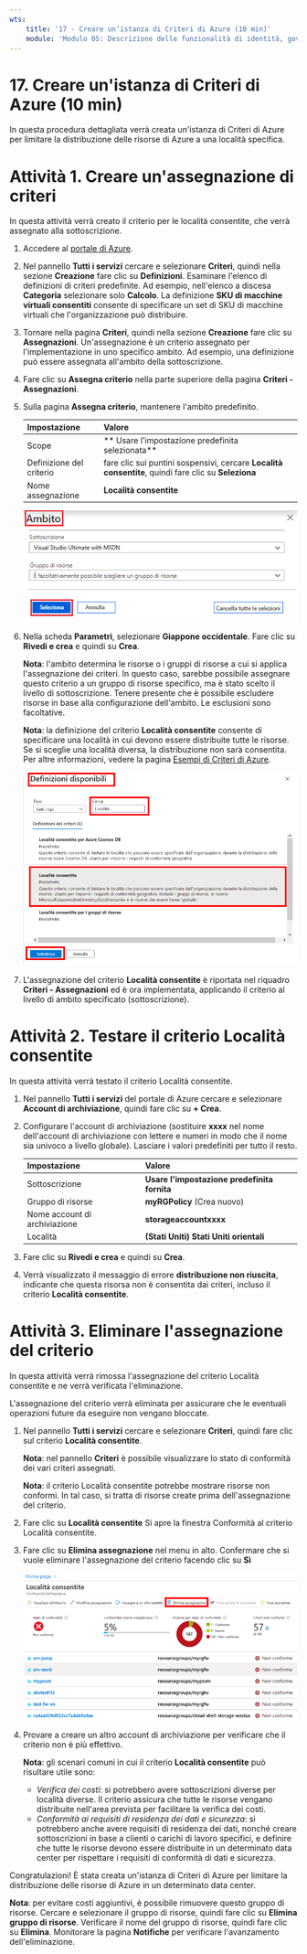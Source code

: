 ```yaml
---
wts:
    title: '17 - Creare un’istanza di Criteri di Azure (10 min)'
    module: 'Modulo 05: Descrizione delle funzionalità di identità, governance, privacy e conformità'
---
```

# 17. Creare un'istanza di Criteri di Azure (10 min)

In questa procedura dettagliata verrà creata un'istanza di Criteri di Azure per limitare la distribuzione delle risorse di Azure a una località specifica.

# Attività 1. Creare un'assegnazione di criteri 

In questa attività verrà creato il criterio per le località consentite, che verrà assegnato alla sottoscrizione. 

1. Accedere al [portale di Azure](https://portal.azure.com).

2. Nel pannello **Tutti i servizi** cercare e selezionare **Criteri**, quindi nella sezione **Creazione** fare clic su **Definizioni**.  Esaminare l'elenco di definizioni di criteri predefinite. Ad esempio, nell'elenco a discesa **Categoria** selezionare solo **Calcolo**. La definizione **SKU di macchine virtuali consentiti** consente di specificare un set di SKU di macchine virtuali che l'organizzazione può distribuire.

3. Tornare nella pagina **Criteri**, quindi nella sezione **Creazione** fare clic su **Assegnazioni**. Un'assegnazione è un criterio assegnato per l'implementazione in uno specifico ambito. Ad esempio, una definizione può essere assegnata all'ambito della sottoscrizione. 

4. Fare clic su **Assegna criterio** nella parte superiore della pagina **Criteri - Assegnazioni**.

5. Sulla pagina **Assegna criterio**, mantenere l'ambito predefinito.

      | Impostazione | Valore | 
    | --- | --- |
    | Scope| ** Usare l'impostazione predefinita selezionata**|
    | Definizione del criterio | fare clic sui puntini sospensivi, cercare **Località consentite**, quindi fare clic su **Seleziona** |
    | Nome assegnazione | **Località consentite** |
    
    ![Screenshot del riquadro Scope con i valori dei campi inseriti e il pulsante Seleziona evidenziato. ](../images/1402.png)
6. Nella scheda **Parametri**, selezionare **Giappone occidentale**. Fare clic su **Rivedi e crea** e quindi su **Crea**.

    **Nota**: l'ambito determina le risorse o i gruppi di risorse a cui si applica l'assegnazione dei criteri. In questo caso, sarebbe possibile assegnare questo criterio a un gruppo di risorse specifico, ma è stato scelto il livello di sottoscrizione. Tenere presente che è possibile escludere risorse in base alla configurazione dell'ambito. Le esclusioni sono facoltative.

    **Nota**: la definizione del criterio **Località consentite** consente di specificare una località in cui devono essere distribuite tutte le risorse. Se si sceglie una località diversa, la distribuzione non sarà consentita. Per altre informazioni, vedere la pagina [Esempi di Criteri di Azure](https://docs.microsoft.com/it-it/azure/governance/policy/samples/index).

   ![Screenshot del riquadro Definizioni disponibili con vari campi evidenziati e il criterio Controlla macchine virtuali che non usano dischi gestiti selezionato.](../images/1403.png)

9. L'assegnazione del criterio **Località consentite** è riportata nel riquadro **Criteri - Assegnazioni** ed è ora implementata, applicando il criterio al livello di ambito specificato (sottoscrizione).

# Attività 2. Testare il criterio Località consentite

In questa attività verrà testato il criterio Località consentite. 

1. Nel pannello **Tutti i servizi** del portale di Azure cercare e selezionare **Account di archiviazione**, quindi fare clic su **+ Crea**.

2. Configurare l'account di archiviazione (sostituire **xxxx** nel nome dell'account di archiviazione con lettere e numeri in modo che il nome sia univoco a livello globale). Lasciare i valori predefiniti per tutto il resto. 

    | Impostazione | Valore | 
    | --- | --- |
    | Sottoscrizione | **Usare l'impostazione predefinita fornita** |
    | Gruppo di risorse | **myRGPolicy** (Crea nuovo) |
    | Nome account di archiviazione | **storageaccountxxxx** |
    | Località | **(Stati Uniti) Stati Uniti orientali** |

3. Fare clic su **Rivedi e crea** e quindi su **Crea**. 

4. Verrà visualizzato il messaggio di errore **distribuzione non riuscita**, indicante che questa risorsa non è consentita dai criteri, incluso il criterio **Località consentite**.

# Attività 3. Eliminare l'assegnazione del criterio

In questa attività verrà rimossa l'assegnazione del criterio Località consentite e ne verrà verificata l'eliminazione. 

L'assegnazione del criterio verrà eliminata per assicurare che le eventuali operazioni future da eseguire non vengano bloccate.

1. Nel pannello **Tutti i servizi** cercare e selezionare **Criteri**, quindi fare clic sul criterio **Località consentite**.

    **Nota**: nel pannello **Criteri** è possibile visualizzare lo stato di conformità dei vari criteri assegnati.

    **Nota**: il criterio Località consentite potrebbe mostrare risorse non conformi. In tal caso, si tratta di risorse create prima dell'assegnazione del criterio.
 
2. Fare clic su **Località consentite** Si apre la finestra Conformità al criterio Località consentite.

3. Fare clic su **Elimina assegnazione** nel menu in alto. Confermare che si vuole eliminare l'assegnazione del criterio facendo clic su **Sì**

   ![Screenshot della voce di menu Elimina assegnazione.](../images/1407.png)

4. Provare a creare un altro account di archiviazione per verificare che il criterio non è più effettivo.

    **Nota**: gli scenari comuni in cui il criterio **Località consentite** può risultare utile sono: 
    - *Verifica dei costi*: si potrebbero avere sottoscrizioni diverse per località diverse. Il criterio assicura che tutte le risorse vengano distribuite nell'area prevista per facilitare la verifica dei costi. 
    - *Conformità ai requisiti di residenza dei dati e sicurezza*: si potrebbero anche avere requisiti di residenza dei dati, nonché creare sottoscrizioni in base a clienti o carichi di lavoro specifici, e definire che tutte le risorse devono essere distribuite in un determinato data center per rispettare i requisiti di conformità di dati e sicurezza.

Congratulazioni! È stata creata un'istanza di Criteri di Azure per limitare la distribuzione delle risorse di Azure in un determinato data center.

**Nota**: per evitare costi aggiuntivi, è possibile rimuovere questo gruppo di risorse. Cercare e selezionare il gruppo di risorse, quindi fare clic su **Elimina gruppo di risorse**. Verificare il nome del gruppo di risorse, quindi fare clic su **Elimina**. Monitorare la pagina **Notifiche** per verificare l'avanzamento dell'eliminazione.
